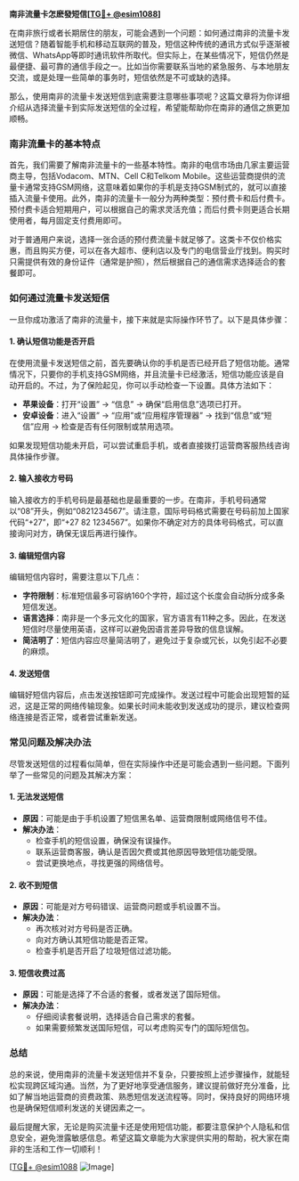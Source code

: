 **南非流量卡怎麽發短信[[TG💪+ @esim1088](https://t.me/s/esim1088)]**

在南非旅行或者长期居住的朋友，可能会遇到一个问题：如何通过南非的流量卡发送短信？随着智能手机和移动互联网的普及，短信这种传统的通讯方式似乎逐渐被微信、WhatsApp等即时通讯软件所取代。但实际上，在某些情况下，短信仍然是最便捷、最可靠的通信手段之一。比如当你需要联系当地的紧急服务、与本地朋友交流，或是处理一些简单的事务时，短信依然是不可或缺的选择。

那么，使用南非的流量卡发送短信到底需要注意哪些事项呢？这篇文章将为你详细介绍从选择流量卡到实际发送短信的全过程，希望能帮助你在南非的通信之旅更加顺畅。

### 南非流量卡的基本特点

首先，我们需要了解南非流量卡的一些基本特性。南非的电信市场由几家主要运营商主导，包括Vodacom、MTN、Cell C和Telkom Mobile。这些运营商提供的流量卡通常支持GSM网络，这意味着如果你的手机是支持GSM制式的，就可以直接插入流量卡使用。此外，南非的流量卡一般分为两种类型：预付费卡和后付费卡。预付费卡适合短期用户，可以根据自己的需求灵活充值；而后付费卡则更适合长期使用者，每月固定支付费用即可。

对于普通用户来说，选择一张合适的预付费流量卡就足够了。这类卡不仅价格实惠，而且购买方便，可以在各大超市、便利店以及专门的电信营业厅找到。购买时只需提供有效的身份证件（通常是护照），然后根据自己的通信需求选择适合的套餐即可。

### 如何通过流量卡发送短信

一旦你成功激活了南非的流量卡，接下来就是实际操作环节了。以下是具体步骤：

#### 1. 确认短信功能是否开启

在使用流量卡发送短信之前，首先要确认你的手机是否已经开启了短信功能。通常情况下，只要你的手机支持GSM网络，并且流量卡已经激活，短信功能应该是自动开启的。不过，为了保险起见，你可以手动检查一下设置。具体方法如下：

- **苹果设备**：打开“设置” -> “信息” -> 确保“启用信息”选项已打开。
- **安卓设备**：进入“设置” -> “应用”或“应用程序管理器” -> 找到“信息”或“短信”应用 -> 检查是否有任何限制或禁用选项。

如果发现短信功能未开启，可以尝试重启手机，或者直接拨打运营商客服热线咨询具体操作步骤。

#### 2. 输入接收方号码

输入接收方的手机号码是最基础也是最重要的一步。在南非，手机号码通常以“08”开头，例如“0821234567”。请注意，国际号码格式需要在号码前加上国家代码“+27”，即“+27 82 1234567”。如果你不确定对方的具体号码格式，可以直接询问对方，确保无误后再进行操作。

#### 3. 编辑短信内容

编辑短信内容时，需要注意以下几点：

- **字符限制**：标准短信最多可容纳160个字符，超过这个长度会自动拆分成多条短信发送。
- **语言选择**：南非是一个多元文化的国家，官方语言有11种之多。因此，在发送短信时尽量使用英语，这样可以避免因语言差异导致的信息误解。
- **简洁明了**：短信内容应尽量简洁明了，避免过于复杂或冗长，以免引起不必要的麻烦。

#### 4. 发送短信

编辑好短信内容后，点击发送按钮即可完成操作。发送过程中可能会出现短暂的延迟，这是正常的网络传输现象。如果长时间未能收到发送成功的提示，建议检查网络连接是否正常，或者尝试重新发送。

### 常见问题及解决办法

尽管发送短信的过程看似简单，但在实际操作中还是可能会遇到一些问题。下面列举了一些常见的问题及其解决方案：

#### 1. 无法发送短信

- **原因**：可能是由于手机设置了短信黑名单、运营商限制或网络信号不佳。
- **解决办法**：
  - 检查手机的短信设置，确保没有误操作。
  - 联系运营商客服，确认是否因欠费或其他原因导致短信功能受限。
  - 尝试更换地点，寻找更强的网络信号。

#### 2. 收不到短信

- **原因**：可能是对方号码错误、运营商问题或手机设置不当。
- **解决办法**：
  - 再次核对对方号码是否正确。
  - 向对方确认其短信功能是否正常。
  - 检查手机是否开启了垃圾短信过滤功能。

#### 3. 短信收费过高

- **原因**：可能是选择了不合适的套餐，或者发送了国际短信。
- **解决办法**：
  - 仔细阅读套餐说明，选择适合自己需求的套餐。
  - 如果需要频繁发送国际短信，可以考虑购买专门的国际短信包。

### 总结

总的来说，使用南非的流量卡发送短信并不复杂，只要按照上述步骤操作，就能轻松实现跨区域沟通。当然，为了更好地享受通信服务，建议提前做好充分准备，比如了解当地运营商的资费政策、熟悉短信发送流程等。同时，保持良好的网络环境也是确保短信顺利发送的关键因素之一。

最后提醒大家，无论是购买流量卡还是使用短信功能，都要注意保护个人隐私和信息安全，避免泄露敏感信息。希望这篇文章能为大家提供实用的帮助，祝大家在南非的生活和工作一切顺利！

[[TG💪+ @esim1088](https://t.me/s/esim1088) ![Image](https://i.postimg.cc/4NQfJmqS/Snipaste-2025-05-13-00-14-12.png)]